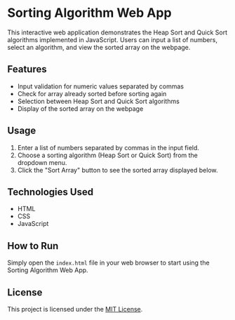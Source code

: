 # Sorting Algorithm Web App

This interactive web application demonstrates the Heap Sort and Quick Sort algorithms implemented in JavaScript. Users can input a list of numbers, select an algorithm, and view the sorted array on the webpage.

## Features

- Input validation for numeric values separated by commas
- Check for array already sorted before sorting again
- Selection between Heap Sort and Quick Sort algorithms
- Display of the sorted array on the webpage

## Usage

1. Enter a list of numbers separated by commas in the input field.
2. Choose a sorting algorithm (Heap Sort or Quick Sort) from the dropdown menu.
3. Click the "Sort Array" button to see the sorted array displayed below.

## Technologies Used

- HTML
- CSS
- JavaScript

## How to Run

Simply open the `index.html` file in your web browser to start using the Sorting Algorithm Web App.

## License

This project is licensed under the [MIT License](LICENSE).

